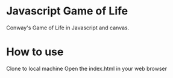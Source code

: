 # Javascript Game of Life
Conway's Game of Life in Javascript and canvas.

# How to use
Clone to local machine
Open the index.html in your web browser
